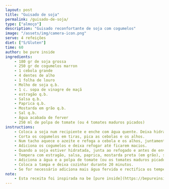 ```yaml
---
layout: post
title: "Guisado de soja"
permalink: /guisado-de-soja/
type: ["almoço"]
description: "Guisado reconfortante de soja com cogumelos"
image: "/assets/img/camera-icon.png"
serve: 4 refeições
diet: ["S/Gluten"]
time: 60
author: be pure inside
ingredients:
    - 180 gr de soja grossa
    - 250 gr de cogumelos marron
    - 1 cebola grande
    - 4 dentes de alho
    - 1 folha de louro
    - Molho de soja q.b.
    - 1 c. sopa de vinagre de maçã
    - estragão q.b.
    - Salsa q.b.
    - Paprica q.b.
    - Mostarda em grão q.b.
    - Sal q.b.
    - Água acabada de ferver
    - 250 ml de polpa de tomate (ou 4 tomates maduros picados)
instructions:
    - Coloca a soja num recipiente e enche com água quente. Deixa hidratar entre 15 a 20 minutos e escorre bem.
    - Corta os cogumelos em tiras, pica as cebolas e os alhos.
    - Num tacho aquece o azeite e refoga a cebola e os alhos, juntamente com a folha de louro, até a cebola ficar translúcida.
    - Adiciona os cogumelos e deixa refogar até ficarem macios.
    - Quando a soja estiver hidratada, junta ao refogado e antes de envolveres, adiciona o molho de soja e o vinagre, envolve bem. Deixe cozinhar durante 5 minutos.
    - Tempera com estragão, salsa, paprica, mostarda preta (em grão), sal e pimenta preta.
    - Adiciona a água e a polpa de tomate (ou os tomates maduros picados) e envolve bem, rectifica os temperos se necessário.
    - Coloca a tampa e deixa cozinhar durante 20 minutos.
    - Se for necessário adiciona mais água fervida e rectifica os temperos.
note:
    - Esta receita foi inspirada na be [pure inside](https://bepureinside.com/guisado-de-soja-com-cogumelos/)
---
```

